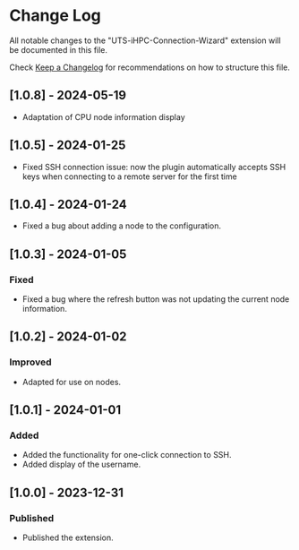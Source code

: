 # Change Log

All notable changes to the "UTS-iHPC-Connection-Wizard" extension will be documented in this file.

Check [Keep a Changelog](http://keepachangelog.com/) for recommendations on how to structure this file.

## [1.0.8] - 2024-05-19

- Adaptation of CPU node information display

## [1.0.5] - 2024-01-25

- Fixed SSH connection issue: now the plugin automatically accepts SSH keys when connecting to a remote server for the first time

## [1.0.4] - 2024-01-24

- Fixed a bug about adding a node to the configuration.

## [1.0.3] - 2024-01-05

### Fixed
- Fixed a bug where the refresh button was not updating the current node information.

## [1.0.2] - 2024-01-02

### Improved
- Adapted for use on nodes.

## [1.0.1] - 2024-01-01

### Added
- Added the functionality for one-click connection to SSH.
- Added display of the username.

## [1.0.0] - 2023-12-31

### Published
- Published the extension.
